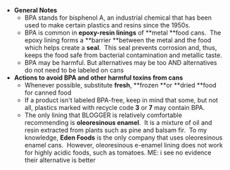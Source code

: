   * **General Notes**
    * BPA stands for bisphenol A, an industrial chemical that has been used to make certain plastics and resins since the 1950s.
    * BPA is common in **epoxy-resin linings** of **metal **food cans.  The epoxy lining forms a **barrier **between the metal and the food which helps create a **seal**.  This seal prevents corrosion and, thus, keeps the food safe from bacterial contamination and metallic taste.
    * BPA may be harmful. But alternatives may be too AND alternatives do not need to be labeled on cans
  * **Actions to avoid BPA and other harmful toxins from cans**
    * Whenever possible, substitute **fresh**, **frozen **or **dried **food for canned food
    * If a product isn't labeled BPA-free, keep in mind that some, but not all, plastics marked with recycle code **3** or **7** may contain BPA.
    * The only lining that BLOGGER is relatively comfortable recommending is **oleoresinous enamel**.  It is a mixture of oil and resin extracted from plants such as pine and balsam fir.  To my knowledge, **Eden Foods** is the only company that uses oleoresinous enamel cans.  However, oleoresinous e-enamel lining does not work for highly acidic foods, such as tomatoes. ME: i see no evidence their alternative is better